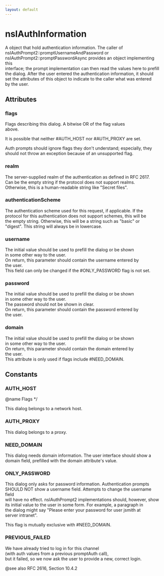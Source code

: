```yaml
---
layout: default
---
```


# nsIAuthInformation #
  
A object that hold authentication information. The caller of  
nsIAuthPrompt2::promptUsernameAndPassword or  
nsIAuthPrompt2::promptPasswordAsync provides an object implementing this  
interface; the prompt implementation can then read the values here to prefill  
the dialog. After the user entered the authentication information, it should  
set the attributes of this object to indicate to the caller what was entered  
by the user.  
  

## Attributes ##

### flags ###
  
Flags describing this dialog. A bitwise OR of the flag values  
above.  
  
It is possible that neither #AUTH_HOST nor #AUTH_PROXY are set.  
  
Auth prompts should ignore flags they don't understand; especially, they  
should not throw an exception because of an unsupported flag.  
  

### realm ###
  
The server-supplied realm of the authentication as defined in RFC 2617.  
Can be the empty string if the protocol does not support realms.  
Otherwise, this is a human-readable string like "Secret files".  
  

### authenticationScheme ###
  
The authentication scheme used for this request, if applicable. If the  
protocol for this authentication does not support schemes, this will be  
the empty string. Otherwise, this will be a string such as "basic" or   
"digest". This string will always be in lowercase.  
  

### username ###
  
The initial value should be used to prefill the dialog or be shown  
in some other way to the user.  
On return, this parameter should contain the username entered by  
the user.  
This field can only be changed if the #ONLY_PASSWORD flag is not set.  
  

### password ###
  
The initial value should be used to prefill the dialog or be shown  
in some other way to the user.  
The password should not be shown in clear.  
On return, this parameter should contain the password entered by  
the user.  
  

### domain ###
  
The initial value should be used to prefill the dialog or be shown  
in some other way to the user.  
On return, this parameter should contain the domain entered by  
the user.  
This attribute is only used if flags include #NEED_DOMAIN.  
  

## Constants ##

### AUTH_HOST ###
 @name Flags */  
  
This dialog belongs to a network host.  
  

### AUTH_PROXY ###
  
This dialog belongs to a proxy.  
  

### NEED_DOMAIN ###
  
This dialog needs domain information. The user interface should show a  
domain field, prefilled with the domain attribute's value.  
  

### ONLY_PASSWORD ###
  
This dialog only asks for password information. Authentication prompts  
SHOULD NOT show a username field. Attempts to change the username field  
will have no effect. nsIAuthPrompt2 implementations should, however, show  
its initial value to the user in some form. For example, a paragraph in  
the dialog might say "Please enter your password for user jsmith at  
server intranet".  
  
This flag is mutually exclusive with #NEED_DOMAIN.  
  

### PREVIOUS_FAILED ###
  
We have already tried to log in for this channel  
(with auth values from a previous promptAuth call),  
but it failed, so we now ask the user to provide a new, correct login.  
  
@see also RFC 2616, Section 10.4.2  
  
